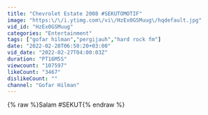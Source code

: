 ```yaml
---
title: "Chevrolet Estate 2008 #SEKUTOMOTIF"
image: "https:\/\/i.ytimg.com\/vi\/HzEx0GSMuug\/hqdefault.jpg"
vid_id: "HzEx0GSMuug"
categories: "Entertainment"
tags: ["gofar hilman","pergijauh","hard rock fm"]
date: "2022-02-28T06:50:20+03:00"
vid_date: "2022-02-27T04:00:03Z"
duration: "PT16M5S"
viewcount: "107597"
likeCount: "3467"
dislikeCount: ""
channel: "Gofar Hilman"
---
```

{% raw %}Salam #SEKUT{% endraw %}
